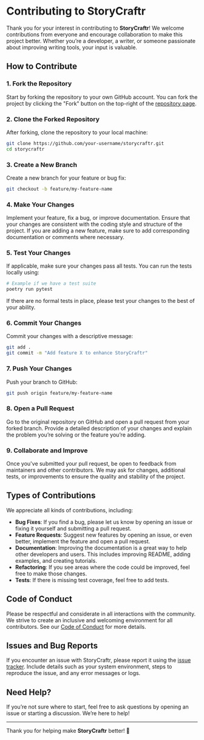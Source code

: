 # Contributing to StoryCraftr

Thank you for your interest in contributing to **StoryCraftr**! We welcome contributions from everyone and encourage collaboration to make this project better. Whether you’re a developer, a writer, or someone passionate about improving writing tools, your input is valuable.

## How to Contribute

### 1. Fork the Repository

Start by forking the repository to your own GitHub account. You can fork the project by clicking the "Fork" button on the top-right of the [repository page](https://github.com/raestrada/storycraftr).

### 2. Clone the Forked Repository

After forking, clone the repository to your local machine:

```bash
git clone https://github.com/your-username/storycraftr.git
cd storycraftr
```

### 3. Create a New Branch

Create a new branch for your feature or bug fix:

```bash
git checkout -b feature/my-feature-name
```

### 4. Make Your Changes

Implement your feature, fix a bug, or improve documentation. Ensure that your changes are consistent with the coding style and structure of the project. If you are adding a new feature, make sure to add corresponding documentation or comments where necessary.

### 5. Test Your Changes

If applicable, make sure your changes pass all tests. You can run the tests locally using:

```bash
# Example if we have a test suite
poetry run pytest
```

If there are no formal tests in place, please test your changes to the best of your ability.

### 6. Commit Your Changes

Commit your changes with a descriptive message:

```bash
git add .
git commit -m "Add feature X to enhance StoryCraftr"
```

### 7. Push Your Changes

Push your branch to GitHub:

```bash
git push origin feature/my-feature-name
```

### 8. Open a Pull Request

Go to the original repository on GitHub and open a pull request from your forked branch. Provide a detailed description of your changes and explain the problem you’re solving or the feature you’re adding.

### 9. Collaborate and Improve

Once you've submitted your pull request, be open to feedback from maintainers and other contributors. We may ask for changes, additional tests, or improvements to ensure the quality and stability of the project.

## Types of Contributions

We appreciate all kinds of contributions, including:

- **Bug Fixes**: If you find a bug, please let us know by opening an issue or fixing it yourself and submitting a pull request.
- **Feature Requests**: Suggest new features by opening an issue, or even better, implement the feature and open a pull request.
- **Documentation**: Improving the documentation is a great way to help other developers and users. This includes improving README, adding examples, and creating tutorials.
- **Refactoring**: If you see areas where the code could be improved, feel free to make those changes.
- **Tests**: If there is missing test coverage, feel free to add tests.

## Code of Conduct

Please be respectful and considerate in all interactions with the community. We strive to create an inclusive and welcoming environment for all contributors. See our [Code of Conduct](CODE_OF_CONDUCT.md) for more details.

## Issues and Bug Reports

If you encounter an issue with StoryCraftr, please report it using the [issue tracker](https://github.com/raestrada/storycraftr/issues). Include details such as your system environment, steps to reproduce the issue, and any error messages or logs.

## Need Help?

If you’re not sure where to start, feel free to ask questions by opening an issue or starting a discussion. We’re here to help!

---

Thank you for helping make **StoryCraftr** better! 🚀
